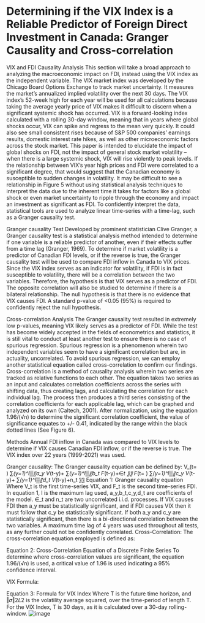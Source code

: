 # Determining if the VIX Index is a Reliable Predictor of Foreign Direct Investment in Canada: Granger Causality and Cross-correlation

VIX and FDI Causality Analysis
This section will take a broad approach to analyzing the macroeconomic impact on FDI, instead using the VIX index as the independent variable. The VIX market index was developed by the Chicago Board Options Exchange to track market uncertainty. It measures the market’s annualized implied volatility over the next 30 days. The VIX index’s 52-week high for each year will be used for all calculations because taking the average yearly price of VIX makes it difficult to discern when a significant systemic shock has occurred. VIX is a forward-looking index calculated with a rolling 30-day window, meaning that in years where global shocks occur, VIX can spike and regress to the mean very quickly. It could also see small consistent rises because of S&P 500 companies’ earnings results, domestic interest rate hikes, as well as other microeconomic factors across the stock market. This paper is intended to elucidate the impact of global shocks on FDI, not the impact of general stock market volatility – when there is a large systemic shock, VIX will rise violently to peak levels. If the relationship between VIX’s year high prices and FDI were correlated to a significant degree, that would suggest that the Canadian economy is susceptible to sudden changes in volatility.
It may be difficult to see a relationship in Figure 5 without using statistical analysis techniques to interpret the data due to the inherent time it takes for factors like a global shock or even market uncertainty to ripple through the economy and impact an investment as significant as FDI. To confidently interpret the data, statistical tools are used to analyze linear time-series with a time-lag, such as a Granger causality test.

Granger causality Test
Developed by prominent statistician Clive Granger, a Granger causality test is a statistical analysis method intended to determine if one variable is a reliable predictor of another, even if their effects suffer from a time lag (Granger, 1969). To determine if market volatility is a predictor of Canadian FDI levels, or if the reverse is true, the Granger causality test will be used to compare FDI inflow in Canada to VIX prices. Since the VIX index serves as an indicator for volatility, if FDI is in fact susceptible to volatility, there will be a correlation between the two variables. Therefore, the hypothesis is that VIX serves as a predictor of FDI. The opposite correlation will also be studied to determine if there is a bilateral relationship. The null hypothesis is that there is no evidence that VIX causes FDI. A standard p-value of <0.05 (95%) is required to confidently reject the null hypothesis.

Cross-correlation Analysis
The Granger causality test resulted in extremely low p-values, meaning VIX likely serves as a predictor of FDI. While the test has become widely accepted in the fields of econometrics and statistics, it is still vital to conduct at least another test to ensure there is no case of spurious regression. Spurious regression is a phenomenon wherein two independent variables seem to have a significant correlation but are, in actuality, uncorrelated. 
To avoid spurious regression, we can employ another statistical equation called cross-correlation to confirm our findings. Cross-correlation is a method of causality analysis wherein two series are tracked as relative functions to each other. The equation takes two series as an input and calculates correlation coefficients across the series with shifting data, thus creating lags, and calculating the correlation for each individual lag. The process then produces a third series consisting of the correlation coefficients for each applicable lag, which can be graphed and analyzed on its own (Caltech, 2001). 
After normalization, using the equation 1.96/(√n)  to determine the significant correlation coefficient, the value of significance equates to +/- 0.41, indicated by the range within the black dotted lines (See Figure 6).

Methods
Annual FDI inflow in Canada was compared to VIX levels to determine if VIX causes Canadian FDI inflow, or if the reverse is true. The VIX index over 22 years (1999-2021) was used. 

Granger causality:
The Granger causality equation can be defined by:
V_(t= ) ∑_(y=1)^l▒〖a_y V_(t-y)+ ∑_(y=1)^l▒〖b_t F_(t-y)+∈_t 〗〗 
F_(t= ) ∑_(y=1)^l▒〖c_y V_(t-y)+ ∑_(y=1)^l▒〖d_t V_(t-y)+n_t 〗〗 
Equation 1: Granger causality equation
Where V_t is the first time-series VIX, and F_t is the second time-series FDI. In equation 1, l is the maximum lag used, a_y,b_t,c_y,d_t are coefficients of the model. ∈_t and n_t are two uncorrelated i.i.d. processes. If VIX causes FDI then a_y must be statistically significant, and if FDI causes VIX then it must follow that c_y be statistically significant. If both a_y and c_y  are statistically significant, then there is a bi-directional correlation between the two variables. A maximum time lag of 4 years was used throughout all tests, as any further could not be confidently correlated.
Cross-Correlation:
The cross-correlation equation employed is defined as:
 
Equation 2: Cross-Correlation Equation of a Discrete Finite Series
To determine where cross-correlation values are significant, the equation 1.96/(√n) is used, a critical value of 1.96 is used indicating a 95% confidence interval. 

VIX Formula:
 
Equation 3: Formula for VIX Index
Where T is the future time horizon, and ‖𝜎‖2𝐿2 is the volatility average squared, over the time-period of length T. For the VIX Index, T is 30 days, as it is calculated over a 30-day rolling-window.
![image](https://user-images.githubusercontent.com/44441178/197414297-329df489-60fe-42e2-94b6-7c8082b80d1b.png)
